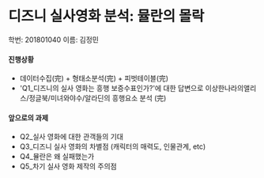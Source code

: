 # 디즈니 실사영화 분석: 뮬란의 몰락

학번: 201801040 이름: 김정민

#### 진행상황
- 데이터수집(完) + 형태소분석(完) + 피벗테이블(完) 
- 'Q1_디즈니의 실사 영화는 흥행 보증수표인가?'에 대한 답변으로 이상한나라의앨리스/정글북/미녀와야수/알라딘의 흥행요소 분석 (完)

#### 앞으로의 과제
- Q2_실사 영화에 대한 관객들의 기대
- Q3_디즈니 실사 영화의 차별점 (캐릭터의 매력도, 인물관계, etc)
- Q4_뮬란은 왜 실패했는가
- Q5_차기 실사 영화 제작의 주의점
